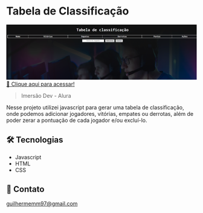 # Tabela de Classificação

![preview](./.github/preview.png)
[🔗 Clique aqui para acessar!](https://biogmmorais.github.io/TabelaDeClassicacao/)

> Imersão Dev - Alura

Nesse projeto utilizei javascript para gerar uma tabela de classificação, onde podemos adicionar jogadores, vitórias, empates ou derrotas, além de poder zerar a pontuação de cada jogador e/ou excluí-lo.

## 🛠 Tecnologias

- Javascript
- HTML
- CSS

## 📨 Contato

guilhermemm97@gmail.com